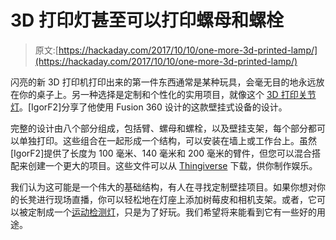 # 3D 打印灯甚至可以打印螺母和螺栓

> 原文:[https://hackaday.com/2017/10/10/one-more-3d-printed-lamp/](https://hackaday.com/2017/10/10/one-more-3d-printed-lamp/)

闪亮的新 3D 打印机打印出来的第一件东西通常是某种玩具，会毫无目的地永远放在你的桌子上。另一种选择是定制和个性化的实用项目，就像这个 [3D 打印关节灯](http://www.instructables.com/id/3D-Printed-Articulating-LED-Lamp/)。[IgorF2]分享了他使用 Fusion 360 设计的这款壁挂式设备的设计。

完整的设计由八个部分组成，包括臂、螺母和螺栓，以及壁挂支架，每个部分都可以单独打印。这些组合在一起形成一个结构，可以安装在墙上或工作台上。虽然[IgorF2]提供了长度为 100 毫米、140 毫米和 200 毫米的臂件，但您可以混合搭配来创建一个更大的项目。这些文件可以从 [Thingiverse](https://www.thingiverse.com/thing:2505394) 下载，供你制作娱乐。

我们认为这可能是一个伟大的基础结构，有人在寻找定制壁挂项目。如果你想对你的长凳进行现场直播，你可以轻松地在灯座上添加树莓皮和相机支架。或者，它可以被定制成一个[运动检测灯](https://hackaday.com/2014/09/24/lamp-comes-to-life-with-ultrasonic-sensors/)，只是为了好玩。我们希望将来能看到它有一些好的用途。